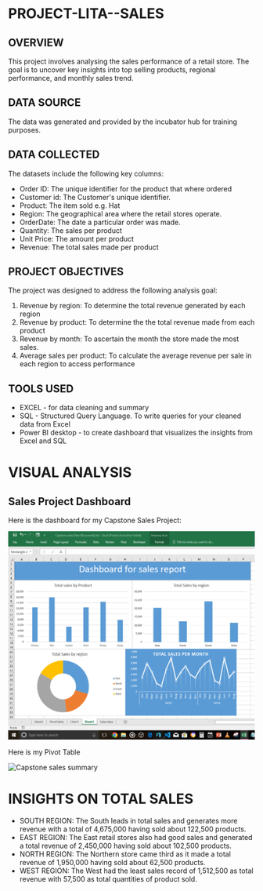 # PROJECT-LITA--SALES

## OVERVIEW 
This project involves analysing the sales performance of a retail store. The goal is to uncover key insights into top selling products, regional performance, and monthly sales trend.

## DATA SOURCE 
The data was generated and provided by the incubator hub for training purposes. 

## DATA COLLECTED
The datasets include the following key columns:
* Order ID: The unique identifier for the product that where ordered
* Customer id: The Customer's unique identifier.
* Product: The item sold e.g. Hat
* Region: The geographical area where the retail stores operate.
* OrderDate: The date a particular order was made.
* Quantity: The sales per product
* Unit Price: The amount per product
* Revenue: The total sales made per product

## PROJECT OBJECTIVES 
The project was designed to address the following analysis goal:
1. Revenue by region: To determine the total revenue generated by each region
2. Revenue by product: To determine the the total revenue made from each product
3. Revenue by month: To ascertain the month the store made the most sales.
4. Average sales per product: To calculate the average revenue per sale in each region to access performance

## TOOLS USED 
+ EXCEL - for data cleaning and summary
+ SQL - Structured Query Language. To write queries for your cleaned data from Excel
+ Power BI desktop - to create dashboard that visualizes the insights from Excel and SQL

# VISUAL ANALYSIS 
## Sales Project Dashboard

Here is the dashboard for my Capstone Sales Project:

![Dashboard for Capstone Sales Project](https://github.com/BlessingDTA/PROJECT-LITA--SALES/raw/18ab29c42309e6d96f2fad5d22fecc6c913c104e/DASHBOARD%20FOR%20%20CAPSTONE%20SALES%20PROJECT.PNG)

Here is my Pivot Table

![Capstone sales summary](https://github.com/user-attachments/assets/660951e8-323e-4c0a-80b1-1fab4ebf3831) 

# INSIGHTS ON TOTAL SALES <REVENUE IN THE DIFFERENT REGION>
+ SOUTH REGION: The South leads in total sales and generates more revenue with a total of 4,675,000 having sold about 122,500 products.
+ EAST REGION: The East retail stores also had good sales and generated a total revenue of 2,450,000 having sold about 102,500 products.
+ NORTH REGION: The Northern store came third as it made a total revenue of 1,950,000 having sold about 62,500 products.
+ WEST REGION: The West had the least sales record of 1,512,500 as total revenue with 57,500 as total quantities of product sold.

